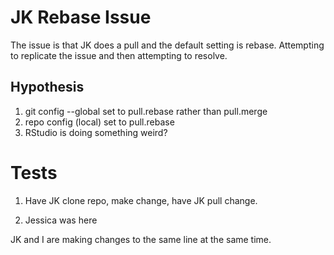 # JK Rebase Issue
The issue is that JK does a pull and the default setting is rebase. Attempting to replicate the issue and then attempting to resolve. 

## Hypothesis
1. git config --global set to pull.rebase rather than pull.merge  
2. repo config (local) set to pull.rebase  
3. RStudio is doing something weird?


# Tests
1. Have JK clone repo, make change, have JK pull change. 

2. Jessica was here 

JK and I are making changes to the same line at the same time. 

